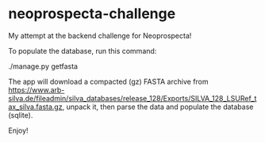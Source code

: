 # neoprospecta-challenge
My attempt at the backend challenge for Neoprospecta!

To populate the database, run this command:

  ./manage.py getfasta
  
The app will download a compacted (gz) FASTA archive from https://www.arb-silva.de/fileadmin/silva_databases/release_128/Exports/SILVA_128_LSURef_tax_silva.fasta.gz, unpack it, then parse the data
and populate the database (sqlite).

Enjoy!
